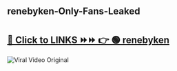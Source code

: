 
 ## renebyken-Only-Fans-Leaked

# <h2><a href="https://clipsfans.com/renebyken&ref=git">🔗 Click to LINKS ⏩⏩ 👉 🟢 renebyken </a></h2>

<a href="https://clipsfans.com/renebyken&ref=git" rel="nofollow" data-target="animated-image.originalLink"><img src="https://i.ibb.co.com/xMMVF88/686577567.gif" alt="Viral Video Original" style="max-width: 100%; display: inline-block;" data-target="animated-image.originalImage"></a>
